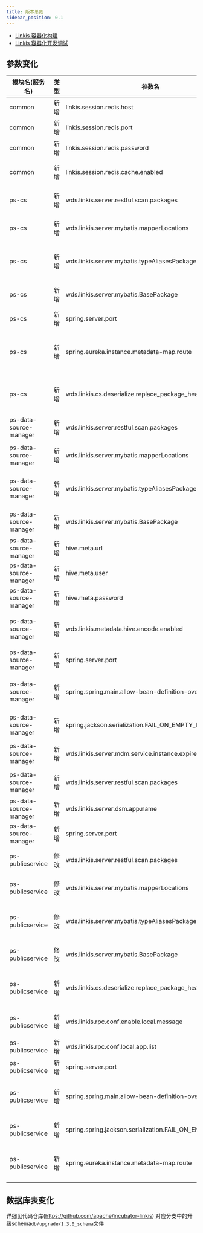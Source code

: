 ```yaml
---
title: 版本总览
sidebar_position: 0.1
--- 
```

- [Linkis 容器化构建](/development/linkis-docker-build-instrument.md)
- [Linkis 容器化开发调试](/development/linkis-docker-build-instrument.md)

## 参数变化 

| 模块名(服务名)| 类型  |     参数名                                                | 默认值             | 描述                                                    |
| ----------- | ----- | -------------------------------------------------------- | ---------------- | ------------------------------------------------------- |
| common | 新增 |linkis.session.redis.host| 127.0.0.1 | redis连接地址 |
| common | 新增 |linkis.session.redis.port| 6379 | redis连接端口 |
| common | 新增 |linkis.session.redis.password| test123 | redis连接密码 |
| common | 新增 |linkis.session.redis.cache.enabled| false | redis sso 开关 |
| ps-cs | 新增 | wds.linkis.server.restful.scan.packages | org.apache.linkis.cs.server.restful | restful包扫描路径 |
| ps-cs | 新增 | wds.linkis.server.mybatis.mapperLocations | classpath*:org/apache/linkis/cs/persistence/dao/impl/*.xml | mapper扫描路径 |
| ps-cs | 新增 | wds.linkis.server.mybatis.typeAliasesPackage | org.apache.linkis.cs.persistence.entity | 数据表映射实体类包路径 |
| ps-cs | 新增 | wds.linkis.server.mybatis.BasePackage | org.apache.linkis.cs.persistence.dao | Mybatis 包扫描路径 |
| ps-cs | 新增 | spring.server.port | 9108 | 服务端口 |
| ps-cs | 新增 | spring.eureka.instance.metadata-map.route | cs_1_dev | ps-cs路由前缀(必须以cs_打头) |
| ps-cs | 新增 | wds.linkis.cs.deserialize.replace_package_header.enable |  false | 反序列化时是否替换包头部 |
| ps-data-source-manager | 新增 | wds.linkis.server.restful.scan.packages | org.apache.linkis.datasourcemanager.core.restful | restful包扫描路径 |
| ps-data-source-manager | 新增 | wds.linkis.server.mybatis.mapperLocations | classpath:org/apache/linkis/datasourcemanager/core/dao/mapper/*.xml | mapper扫描路径 |
| ps-data-source-manager | 新增 | wds.linkis.server.mybatis.typeAliasesPackage | org.apache.linkis.datasourcemanager.common.domain,org.apache.linkis.datasourcemanager.core.vo | 数据表映射实体类包路径 |
| ps-data-source-manager | 新增 | wds.linkis.server.mybatis.BasePackage | org.apache.linkis.datasourcemanager.core.dao | Mybatis 包扫描路径 |
| ps-data-source-manager | 新增 | hive.meta.url | None | hive连接地址 |
| ps-data-source-manager | 新增 | hive.meta.user | None | hive连接用户 |
| ps-data-source-manager | 新增 | hive.meta.password | None | hive连接密码 |
| ps-data-source-manager | 新增 | wds.linkis.metadata.hive.encode.enabled | false | 是否启用BASE64编解码 |
| ps-data-source-manager | 新增 | spring.server.port | 9109 | 服务端口 |
| ps-data-source-manager | 新增 | spring.spring.main.allow-bean-definition-overriding | true | 是否允许Bean定义覆盖 |
| ps-data-source-manager | 新增 | spring.jackson.serialization.FAIL_ON_EMPTY_BEANS | false | 是否允许空beans |
| ps-data-source-manager | 新增 | wds.linkis.server.mdm.service.instance.expire-in-seconds | 1800 | 服务实例过期时间 |
| ps-data-source-manager | 新增 | wds.linkis.server.restful.scan.packages | org.apache.linkis.metadata.query.server.restful | restful包扫描路径 |
| ps-data-source-manager | 新增 | wds.linkis.server.dsm.app.name | linkis-ps-data-source-manager | 服务名称 |
| ps-data-source-manager | 新增 | spring.server.port | 9110 | 服务端口 |
| ps-publicservice | 修改 | wds.linkis.server.restful.scan.packages | org.apache.linkis.cs.server.restful,org.apache.linkis.datasourcemanager.core.restful,org.apache.linkis.metadata.query.server.restful,org.apache.linkis.jobhistory.restful,org.apache.linkis.variable.restful,org.apache.linkis.configuration.restful,org.apache.linkis.udf.api,org.apache.linkis.filesystem.restful,org.apache.linkis.filesystem.restful,org.apache.linkis.instance.label.restful,org.apache.linkis.metadata.restful.api,org.apache.linkis.cs.server.restful,org.apache.linkis.bml.restful,org.apache.linkis.errorcode.server.restful | restful包扫描路径 |
|ps-publicservice|修改|wds.linkis.server.mybatis.mapperLocations|classpath*:org/apache/linkis/cs/persistence/dao/impl/*.xml,classpath:org/apache/linkis/datasourcemanager/core/dao/mapper/*.xml,classpath:org/apache/linkis/jobhistory/dao/impl/*.xml,classpath:org/apache/linkis/variable/dao/impl/*.xml,classpath:org/apache/linkis/configuration/dao/impl/*.xml,classpath:org/apache/linkis/udf/dao/impl/*.xml,classpath:org/apache/linkis/instance/label/dao/impl/*.xml,classpath:org/apache/linkis/metadata/hive/dao/impl/*.xml,org/apache/linkis/metadata/dao/impl/*.xml,classpath:org/apache/linkis/bml/dao/impl/*.xml|mapper扫描路径|
|ps-publicservice|修改|wds.linkis.server.mybatis.typeAliasesPackage|org.apache.linkis.cs.persistence.entity,org.apache.linkis.datasourcemanager.common.domain,org.apache.linkis.datasourcemanager.core.vo,org.apache.linkis.configuration.entity,org.apache.linkis.jobhistory.entity,org.apache.linkis.udf.entity,org.apache.linkis.variable.entity,org.apache.linkis.instance.label.entity,org.apache.linkis.manager.entity,org.apache.linkis.metadata.domain,org.apache.linkis.bml.entity| 数据表映射实体类包路径 |
|ps-publicservice|修改|wds.linkis.server.mybatis.BasePackage|org.apache.linkis.cs.persistence.dao,org.apache.linkis.datasourcemanager.core.dao,org.apache.linkis.jobhistory.dao,org.apache.linkis.variable.dao,org.apache.linkis.configuration.dao,org.apache.linkis.udf.dao,org.apache.linkis.instance.label.dao,org.apache.linkis.metadata.hive.dao,org.apache.linkis.metadata.dao,org.apache.linkis.bml.dao,org.apache.linkis.errorcode.server.dao,org.apache.linkis.publicservice.common.lock.dao|  Mybatis 包扫描路径 |
| ps-publicservice | 新增 | wds.linkis.cs.deserialize.replace_package_header.enable | false | 反序列化时是否替换包头部 |
| ps-publicservice | 新增 | wds.linkis.rpc.conf.enable.local.message | true | 是否启用本地消息 |
| ps-publicservice | 新增 | wds.linkis.rpc.conf.local.app.list | linkis-ps-publicservice | 本地应用列表 |
| ps-publicservice | 新增 | spring.server.port | 9105 | 服务端口 |
| ps-publicservice | 新增 | spring.spring.main.allow-bean-definition-overriding | true | 是否允许Bean定义覆盖 |
| ps-publicservice | 新增 | spring.spring.jackson.serialization.FAIL_ON_EMPTY_BEANS | false | 是否允许空beans |
| ps-publicservice | 新增 | spring.eureka.instance.metadata-map.route | cs_1_dev | 路由前缀(必须以cs_打头 |


## 数据库表变化 
详细见代码仓库(https://github.com/apache/incubator-linkis) 对应分支中的升级schema`db/upgrade/1.3.0_schema`文件
